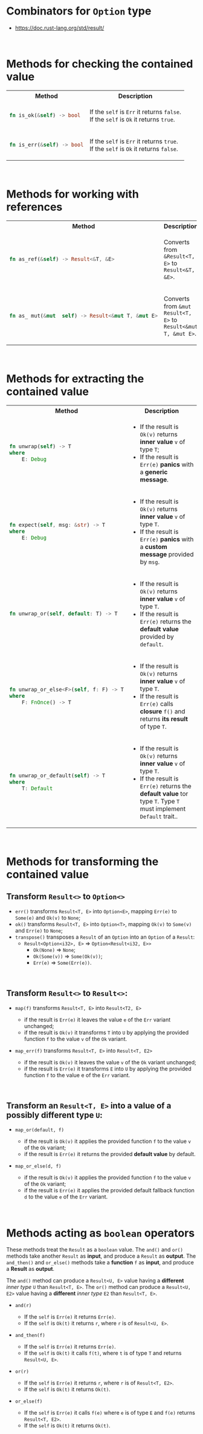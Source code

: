# Combinators for ``Option`` type
- https://doc.rust-lang.org/std/result/

<br>

# Methods for checking the contained value
<table>
    <tr>
        <th>Method</th>
        <th>Description</th>
    </tr>
<tr></tr>
<tr>
<td>

```Rust
fn is_ok(&self) -> bool
```

</td>


<td>

If the ``self`` is ``Err`` it returns ``false``.<br>If the ``self`` is ``Ok`` it returns ``true``.

</td>
</tr>

<tr></tr>
<tr>
<td>

```Rust
fn is_err(&self) -> bool
```

</td>

<td>

If the ``self`` is ``Err`` it returns ``true``. <br>If the ``self`` is ``Ok`` it returns ``false``.

</td>
</tr>
</table>

<br>

# Methods for working with references
<table>
    <tr>
        <th>Method</th>
        <th>Description</th>
    </tr>
<tr></tr>
<tr>
<td>

```Rust
fn as_ref(&self) -> Result<&T, &E>
```

</td>

<td>

Converts from ``&Result<T, E>`` to ``Result<&T, &E>``.

</td>
</tr>

<tr></tr>

<tr>
<td>

```Rust
fn as_ mut(&mut  self) -> Result<&mut T, &mut E>
```

</td>

<td>

Converts from ``&mut Result<T, E>`` to ``Result<&mut T, &mut E>``.

</td>


</table>

<br>

# Methods for extracting the contained value
<table>
    <tr>
        <th>Method</th>
        <th>Description</th>
    </tr>
<tr></tr>
<tr>
<td>

```Rust
fn unwrap(self) -> T
where
    E: Debug
```

</td>
<td>

- If the result is ``Ok(v)`` returns **inner value** ``v`` of type ``T``;
- If the result is ``Err(e)`` **panics** with a **generic message**.

</td>
</tr>

<tr></tr>

<tr>
<td>

```Rust
fn expect(self, msg: &str) -> T
where
    E: Debug
```

</td>
<td>

- If the result is ``Ok(v)`` returns **inner value** ``v`` of type ``T``.
- If the result is ``Err(e)`` **panics** with a **custom message** provided by ``msg``.

</td>
</tr>

<tr></tr>

<tr>
<td>

```Rust
fn unwrap_or(self, default: T) -> T
```

</td>
<td>

- If the result is ``Ok(v)`` returns **inner value** ``v`` of type ``T``.
- If the result is ``Err(e)`` returns the **default value** provided by ``default``.

</td>
</tr>

<tr></tr>

<tr>
<td>

```Rust
fn unwrap_or_else<F>(self, f: F) -> T
where
    F: FnOnce() -> T
```

</td>
<td>

- If the result is ``Ok(v)`` returns **inner value** ``v`` of type ``T``.
- If the result is ``Err(e)`` calls **closure** ``f()`` and returns **its result** of type ``T``.

</td>
</tr>

<tr></tr>

<tr>
<td>

```Rust
fn unwrap_or_default(self) -> T
where
    T: Default
```

</td>
<td>

- If the result is ``Ok(v)`` returns **inner value** ``v`` of type ``T``.
- If the result is ``Err(e)`` returns the **default value** tor type ``T``. Type ``T`` must implement ``Default`` trait..

</td>
</tr>

</table>

<br>

# Methods for transforming the contained value
## Transform ``Result<>`` to ``Option<>``
- ``err()`` transforms ``Result<T, E>`` into ``Option<E>``, mapping ``Err(e)`` to ``Some(e)`` and ``Ok(v)`` to ``None``;
- ``ok()`` transforms ``Result<T, E>`` into ``Option<T>``, mapping ``Ok(v)`` to ``Some(v)`` and ``Err(e)`` to ``None``;
- ``transpose()`` transposes a ``Result`` of an ``Option`` into an ``Option`` of a ``Result``:
    - ``Result<Option<i32>, E>`` => ``Option<Result<i32, E>> ``
        - ``Ok(None)`` => ``None``;
        - ``Ok(Some(v))`` => ``Some(Ok(v))``;
        - ``Err(e)`` => ``Some(Err(e))``.

<br>

## Transform ``Result<>`` to ``Result<>``:
- ``map(f)`` transforms ``Result<T, E>`` into ``Result<T2, E>``
    - if the result is ``Err(e)`` it leaves the value ``e`` of the ``Err`` variant unchanged;
    - if the result is ``Ok(v)`` it transforms ``T`` into ``U`` by applying the provided function ``f`` to the value ``v`` of the ``Ok`` variant.

- ``map_err(f)`` transforms ``Result<T, E>`` into ``Result<T, E2>``
    - if the result is ``Ok(v)`` it leaves the value ``v`` of the ``Ok`` variant unchanged;
    - if the result is ``Err(e)`` it transforms ``E`` into ``U`` by applying the provided function ``f`` to the value e of the ``Err`` variant.


<br>

## Transform an ``Result<T, E>`` into a value of a **possibly** different type ``U``:
- ``map_or(default, f)`` 
    - if the result is ``Ok(v)`` it applies the provided function ``f`` to the value ``v`` of the ``Ok`` variant;
    - if the result is ``Err(e)`` it returns the provided **default value** by default.

- ``map_or_else(d, f) ``
    - if the result is ``Ok(v)`` it applies the provided function ``f`` to the value ``v`` of the ``Ok`` variant;
    - if the result is ``Err(e)`` it applies the provided default fallback function ``d`` to the value ``e`` of the ``Err`` variant.


<br>

# Methods acting as ``boolean`` operators
These methods treat the ``Result`` as a ``boolean`` value.
The ``and()`` and ``or()`` methods take another ``Result`` as **input**, and produce a ``Result`` as **output**.
The ``and_then()`` and ``or_else()`` methods take a **function** ``f`` as **input**, and produce a **Result** as **output**.

The ``and()`` method can produce a ``Result<U, E>`` value having a **different** *inner type* ``U`` than ``Result<T, E>``.
The ``or()`` method can produce a ``Result<U, E2>`` value having a **different** *inner type* ``E2`` than ``Result<T, E>``.

- ``and(r)``
    - If the ``self`` is ``Err(e)`` it returns ``Err(e)``.
    - If the ``self`` is ``Ok(t)`` it returns ``r``, where ``r`` is of ``Result<U, E>``.

- ``and_then(f)``
    - If the ``self`` is ``Err(e)`` it returns ``Err(e)``.
    - If the ``self`` is ``Ok(t)`` it calls ``f(t)``, where ``t`` is of type ``T`` and returns ``Result<U, E>``.

- ``or(r)``
    - If the ``self`` is ``Err(e)`` it returns ``r``, where ``r`` is of ``Result<T, E2>``.
    - If the ``self`` is ``Ok(t)`` it returns ``Ok(t)``.

- ``or_else(f)``
    - If the ``self`` is ``Err(e)`` it calls ``f(e)`` where ``e`` is of type ``E`` and ``f(e)`` returns ``Result<T, E2>``.
    - If the ``self`` is ``Ok(t)`` it returns ``Ok(t)``.
